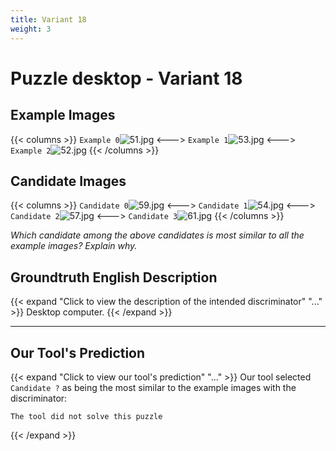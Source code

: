```yaml
---
title: Variant 18
weight: 3
---
```


# Puzzle desktop - Variant 18

## Example Images
{{< columns >}}
`Example 0`![51.jpg](/natscene_data/images/51.jpg)
<--->
`Example 1`![53.jpg](/natscene_data/images/53.jpg)
<--->
`Example 2`![52.jpg](/natscene_data/images/52.jpg)
{{< /columns >}}

## Candidate Images
{{< columns >}}
`Candidate 0`![59.jpg](/natscene_data/images/59.jpg)
<--->
`Candidate 1`![54.jpg](/natscene_data/images/54.jpg)
<--->
`Candidate 2`![57.jpg](/natscene_data/images/57.jpg)
<--->
`Candidate 3`![61.jpg](/natscene_data/images/61.jpg)
{{< /columns >}}

*Which candidate among the above candidates is most similar to all the example images? Explain why.*

## Groundtruth English Description

{{< expand "Click to view the description of the intended discriminator" "..." >}}
Desktop computer.
{{< /expand >}}

---



## Our Tool's Prediction

{{< expand "Click to view our tool's prediction" "..." >}}
Our tool selected `Candidate ?` as being the most similar to the example images with the discriminator:
```plaintext
The tool did not solve this puzzle
```
{{< /expand >}}
